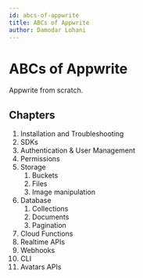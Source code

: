```yaml
---
id: abcs-of-appwrite
title: ABCs of Appwrite
author: Damodar Lohani
---
```


# ABCs of Appwrite

Appwrite from scratch.

## Chapters

1. Installation and Troubleshooting
2. SDKs
3. Authentication & User Management
4. Permissions
5. Storage
   1. Buckets
   2. Files
   3. Image manipulation
6. Database
   1. Collections
   2. Documents
   3. Pagination
7. Cloud Functions
8. Realtime APIs
9. Webhooks
10. CLI
11. Avatars APIs
